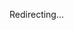 <!DOCTYPE html>
<html lang="en">
<head>
    <meta charset="UTF-8">
    <meta name="viewport" content="width=device-width, initial-scale=1.0">
    <title>Redirecting...</title>
    <script>
        document.addEventListener('DOMContentLoaded', function () {
            const params = new URLSearchParams(window.location.search);
            const targetUrl = params.get('url');
            if (confirm('您即將離開本公司網站，是否繼續？')) {
                // click 'Yes' for URL
                window.location.href = targetUrl;
            } else {
                // click 'No' for URL
                window.location.href = 'https://www.tcfhc-sec.com.tw/index.aspx';
            }
        });
    </script>
</head>
<body>
    <p>Redirecting...</p>
</body>
</html>
